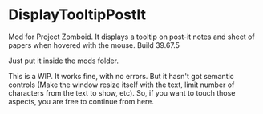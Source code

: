 # DisplayTooltipPostIt
Mod for Project Zomboid. It displays a tooltip on post-it notes and sheet of papers when hovered with the mouse. Build 39.67.5

Just put it inside the mods folder. 

This is a WIP. It works fine, with no errors. But it hasn't got semantic controls (Make the window resize itself with the text, limit number of characters from the text  to show, etc). So, if you want to touch those aspects, you are free to continue from here.

